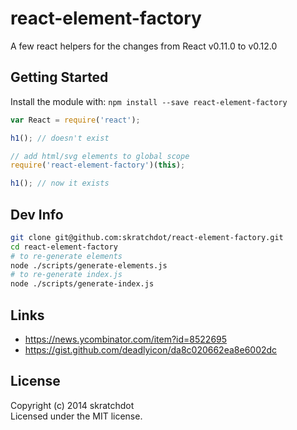 # react-element-factory

A few react helpers for the changes from React v0.11.0 to v0.12.0


## Getting Started

Install the module with: `npm install --save react-element-factory`

```javascript
var React = require('react');

h1(); // doesn't exist

// add html/svg elements to global scope
require('react-element-factory')(this);

h1(); // now it exists
```


## Dev Info

```bash
git clone git@github.com:skratchdot/react-element-factory.git
cd react-element-factory
# to re-generate elements
node ./scripts/generate-elements.js
# to re-generate index.js
node ./scripts/generate-index.js
```


## Links

- https://news.ycombinator.com/item?id=8522695
- https://gist.github.com/deadlyicon/da8c020662ea8e6002dc


## License

Copyright (c) 2014 skratchdot  
Licensed under the MIT license.

